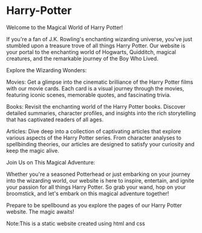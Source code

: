 # Harry-Potter

Welcome to the Magical World of Harry Potter!

If you're a fan of J.K. Rowling's enchanting wizarding universe, you've just stumbled upon a treasure trove of all things Harry Potter. Our website is your portal to the enchanting world of Hogwarts, Quidditch, magical creatures, and the remarkable journey of the Boy Who Lived.

Explore the Wizarding Wonders:


Movies: Get a glimpse into the cinematic brilliance of the Harry Potter films with our movie cards. Each card is a visual journey through the movies, featuring iconic scenes, memorable quotes, and fascinating trivia.

Books: Revisit the enchanting world of the Harry Potter books. Discover detailed summaries, character profiles, and insights into the rich storytelling that has captivated readers of all ages.

Articles: Dive deep into a collection of captivating articles that explore various aspects of the Harry Potter series. From character analyses to spellbinding theories, our articles are designed to satisfy your curiosity and keep the magic alive.

Join Us on This Magical Adventure:

Whether you're a seasoned Potterhead or just embarking on your journey into the wizarding world, our website is here to inspire, entertain, and ignite your passion for all things Harry Potter. So grab your wand, hop on your broomstick, and let's embark on this magical adventure together!

Prepare to be spellbound as you explore the pages of our Harry Potter website. The magic awaits!

Note:This is a static website created using html and css
